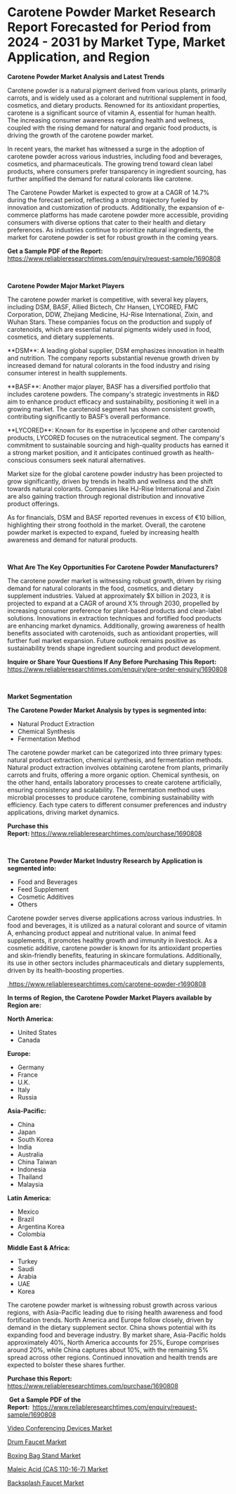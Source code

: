 <p><h1>Carotene Powder Market Research Report Forecasted for Period from 2024 -  2031 by Market Type, Market Application, and Region</h1></p><p><strong>Carotene Powder Market Analysis and Latest Trends</strong></p>
<p><p>Carotene powder is a natural pigment derived from various plants, primarily carrots, and is widely used as a colorant and nutritional supplement in food, cosmetics, and dietary products. Renowned for its antioxidant properties, carotene is a significant source of vitamin A, essential for human health. The increasing consumer awareness regarding health and wellness, coupled with the rising demand for natural and organic food products, is driving the growth of the carotene powder market.</p><p>In recent years, the market has witnessed a surge in the adoption of carotene powder across various industries, including food and beverages, cosmetics, and pharmaceuticals. The growing trend toward clean label products, where consumers prefer transparency in ingredient sourcing, has further amplified the demand for natural colorants like carotene.</p><p>The Carotene Powder Market is expected to grow at a CAGR of 14.7% during the forecast period, reflecting a strong trajectory fueled by innovation and customization of products. Additionally, the expansion of e-commerce platforms has made carotene powder more accessible, providing consumers with diverse options that cater to their health and dietary preferences. As industries continue to prioritize natural ingredients, the market for carotene powder is set for robust growth in the coming years.</p></p>
<p><strong>Get a Sample PDF of the Report:&nbsp;</strong> <a href="https://www.reliableresearchtimes.com/enquiry/request-sample/1690808?utm_campaign=1598&utm_medium=2&utm_source=Github&utm_content=ia&utm_term=17102024&utm_id=carotene-powder">https://www.reliableresearchtimes.com/enquiry/request-sample/1690808</a></p>
<p>&nbsp;</p>
<p><strong>Carotene Powder Major Market Players</strong></p>
<p><p>The carotene powder market is competitive, with several key players, including DSM, BASF, Allied Bictech, Chr Hansen, LYCORED, FMC Corporation, DDW, Zhejiang Medicine, HJ-Rise International, Zixin, and Wuhan Stars. These companies focus on the production and supply of carotenoids, which are essential natural pigments widely used in food, cosmetics, and dietary supplements.</p><p>**DSM**: A leading global supplier, DSM emphasizes innovation in health and nutrition. The company reports substantial revenue growth driven by increased demand for natural colorants in the food industry and rising consumer interest in health supplements.</p><p>**BASF**: Another major player, BASF has a diversified portfolio that includes carotene powders. The company's strategic investments in R&D aim to enhance product efficacy and sustainability, positioning it well in a growing market. The carotenoid segment has shown consistent growth, contributing significantly to BASF’s overall performance. </p><p>**LYCORED**: Known for its expertise in lycopene and other carotenoid products, LYCORED focuses on the nutraceutical segment. The company's commitment to sustainable sourcing and high-quality products has earned it a strong market position, and it anticipates continued growth as health-conscious consumers seek natural alternatives.</p><p>Market size for the global carotene powder industry has been projected to grow significantly, driven by trends in health and wellness and the shift towards natural colorants. Companies like HJ-Rise International and Zixin are also gaining traction through regional distribution and innovative product offerings. </p><p>As for financials, DSM and BASF reported revenues in excess of €10 billion, highlighting their strong foothold in the market. Overall, the carotene powder market is expected to expand, fueled by increasing health awareness and demand for natural products.</p></p>
<p>&nbsp;</p>
<p><strong>What Are The Key Opportunities For Carotene Powder Manufacturers?</strong></p>
<p><p>The carotene powder market is witnessing robust growth, driven by rising demand for natural colorants in the food, cosmetics, and dietary supplement industries. Valued at approximately $X billion in 2023, it is projected to expand at a CAGR of around X% through 2030, propelled by increasing consumer preference for plant-based products and clean-label solutions. Innovations in extraction techniques and fortified food products are enhancing market dynamics. Additionally, growing awareness of health benefits associated with carotenoids, such as antioxidant properties, will further fuel market expansion. Future outlook remains positive as sustainability trends shape ingredient sourcing and product development.</p></p>
<p><strong>Inquire or Share Your Questions If Any Before Purchasing This Report:</strong> <a href="https://www.reliableresearchtimes.com/enquiry/pre-order-enquiry/1690808?utm_campaign=1598&utm_medium=2&utm_source=Github&utm_content=ia&utm_term=17102024&utm_id=carotene-powder">https://www.reliableresearchtimes.com/enquiry/pre-order-enquiry/1690808</a></p>
<p>&nbsp;</p>
<p><strong>Market Segmentation</strong></p>
<p><strong>The Carotene Powder Market Analysis by types is segmented into:</strong></p>
<p><ul><li>Natural Product Extraction</li><li>Chemical Synthesis</li><li>Fermentation Method</li></ul></p>
<p><p>The carotene powder market can be categorized into three primary types: natural product extraction, chemical synthesis, and fermentation methods. Natural product extraction involves obtaining carotene from plants, primarily carrots and fruits, offering a more organic option. Chemical synthesis, on the other hand, entails laboratory processes to create carotene artificially, ensuring consistency and scalability. The fermentation method uses microbial processes to produce carotene, combining sustainability with efficiency. Each type caters to different consumer preferences and industry applications, driving market dynamics.</p></p>
<p><strong>Purchase this Report:&nbsp;</strong><a href="https://www.reliableresearchtimes.com/purchase/1690808?utm_campaign=1598&utm_medium=2&utm_source=Github&utm_content=ia&utm_term=17102024&utm_id=carotene-powder">https://www.reliableresearchtimes.com/purchase/1690808</a></p>
<p>&nbsp;</p>
<p><strong>The Carotene Powder Market Industry Research by Application is segmented into:</strong></p>
<p><ul><li>Food and Beverages</li><li>Feed Supplement</li><li>Cosmetic Additives</li><li>Others</li></ul></p>
<p><p>Carotene powder serves diverse applications across various industries. In food and beverages, it is utilized as a natural colorant and source of vitamin A, enhancing product appeal and nutritional value. In animal feed supplements, it promotes healthy growth and immunity in livestock. As a cosmetic additive, carotene powder is known for its antioxidant properties and skin-friendly benefits, featuring in skincare formulations. Additionally, its use in other sectors includes pharmaceuticals and dietary supplements, driven by its health-boosting properties.</p></p>
<p><a href="https://www.reliableresearchtimes.com/carotene-powder-r1690808?utm_campaign=1598&utm_medium=2&utm_source=Github&utm_content=ia&utm_term=17102024&utm_id=carotene-powder">&nbsp;https://www.reliableresearchtimes.com/carotene-powder-r1690808</a></p>
<p><strong>In terms of Region, the Carotene Powder Market Players available by Region are:</strong></p>
<p>
    <p> <strong> North America: </strong>
        <ul>
            <li>United States</li>
            <li>Canada</li>
        </ul>
        </p> 
    <p> <strong> Europe: </strong>
        <ul>
            <li>Germany</li>
            <li>France</li>
            <li>U.K.</li>
            <li>Italy</li>
            <li>Russia</li>
        </ul>
        </p> 
    <p> <strong> Asia-Pacific: </strong>
        <ul>
            <li>China</li>
            <li>Japan</li>
            <li>South Korea</li>
            <li>India</li>
            <li>Australia</li>
            <li>China Taiwan</li>
            <li>Indonesia</li>
            <li>Thailand</li>
            <li>Malaysia</li>
        </ul>
        </p> 
    <p> <strong> Latin America: </strong>
        <ul>
            <li>Mexico</li>
            <li>Brazil</li>
            <li>Argentina Korea</li>
            <li>Colombia</li>
        </ul>
        </p> 
    <p> <strong> Middle East & Africa: </strong>
        <ul>
            <li>Turkey</li>
            <li>Saudi</li>
            <li>Arabia</li>
            <li>UAE</li>
            <li>Korea</li>
        </ul>
    </p>
    </p>
<p><p>The carotene powder market is witnessing robust growth across various regions, with Asia-Pacific leading due to rising health awareness and food fortification trends. North America and Europe follow closely, driven by demand in the dietary supplement sector. China shows potential with its expanding food and beverage industry. By market share, Asia-Pacific holds approximately 40%, North America accounts for 25%, Europe comprises around 20%, while China captures about 10%, with the remaining 5% spread across other regions. Continued innovation and health trends are expected to bolster these shares further.</p></p>
<p><strong>Purchase this Report: </strong><a href="https://www.reliableresearchtimes.com/purchase/1690808?utm_campaign=1598&utm_medium=2&utm_source=Github&utm_content=ia&utm_term=17102024&utm_id=carotene-powder">https://www.reliableresearchtimes.com/purchase/1690808</a></p>
<p>&nbsp;<strong>Get a Sample PDF of the Report:&nbsp;&nbsp;</strong><a href="https://www.reliableresearchtimes.com/enquiry/request-sample/1690808?utm_campaign=1598&utm_medium=2&utm_source=Github&utm_content=ia&utm_term=17102024&utm_id=carotene-powder">https://www.reliableresearchtimes.com/enquiry/request-sample/1690808</a></p>
<p><strong></strong></p>
<p><p><a href="https://www.linkedin.com/pulse/future-innovation-global-video-conferencing-devices-market-trdoe?utm_campaign=1598&utm_medium=2&utm_source=Github&utm_content=ia&utm_term=17102024&utm_id=carotene-powder">Video Conferencing Devices Market</a></p><p><a href="https://www.linkedin.com/pulse/drum-faucet-market-outlook-current-assessment-future-projections-jsb0e?utm_campaign=1598&utm_medium=2&utm_source=Github&utm_content=ia&utm_term=17102024&utm_id=carotene-powder">Drum Faucet Market</a></p><p><a href="https://www.linkedin.com/pulse/boxing-bag-stand-market-size-segmentation-trends-growth-1rfpe?utm_campaign=1598&utm_medium=2&utm_source=Github&utm_content=ia&utm_term=17102024&utm_id=carotene-powder">Boxing Bag Stand Market</a></p><p><a href="https://github.com/MariaWashington76/Market-Research-Report-List-1/blob/main/maleic-acid-cas-110-16-7-market.md?utm_campaign=1598&utm_medium=2&utm_source=Github&utm_content=ia&utm_term=17102024&utm_id=carotene-powder">Maleic Acid (CAS 110-16-7) Market</a></p><p><a href="https://www.linkedin.com/pulse/backsplash-faucet-market-segmentation-geographical-regions-vytye?utm_campaign=1598&utm_medium=2&utm_source=Github&utm_content=ia&utm_term=17102024&utm_id=carotene-powder">Backsplash Faucet Market</a></p></p>
